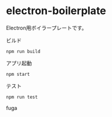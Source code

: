 # electron-boilerplate

Electron用ボイラープレートです。

ビルド
```
npm run build
```

アプリ起動
```
npm start
```

テスト
```
npm run test
```

fuga
